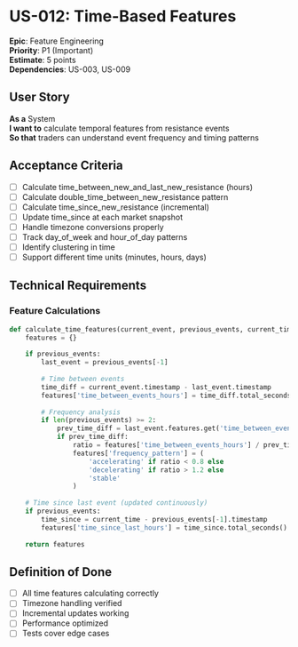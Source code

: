 # US-012: Time-Based Features

**Epic**: Feature Engineering  
**Priority**: P1 (Important)  
**Estimate**: 5 points  
**Dependencies**: US-003, US-009  

## User Story

**As a** System  
**I want to** calculate temporal features from resistance events  
**So that** traders can understand event frequency and timing patterns

## Acceptance Criteria

- [ ] Calculate time_between_new_and_last_new_resistance (hours)
- [ ] Calculate double_time_between_new_resistance pattern
- [ ] Calculate time_since_new_resistance (incremental)
- [ ] Update time_since at each market snapshot
- [ ] Handle timezone conversions properly
- [ ] Track day_of_week and hour_of_day patterns
- [ ] Identify clustering in time
- [ ] Support different time units (minutes, hours, days)

## Technical Requirements

### Feature Calculations
```python
def calculate_time_features(current_event, previous_events, current_time):
    features = {}
    
    if previous_events:
        last_event = previous_events[-1]
        
        # Time between events
        time_diff = current_event.timestamp - last_event.timestamp
        features['time_between_events_hours'] = time_diff.total_seconds() / 3600
        
        # Frequency analysis
        if len(previous_events) >= 2:
            prev_time_diff = last_event.features.get('time_between_events_hours')
            if prev_time_diff:
                ratio = features['time_between_events_hours'] / prev_time_diff
                features['frequency_pattern'] = (
                    'accelerating' if ratio < 0.8 else
                    'decelerating' if ratio > 1.2 else
                    'stable'
                )
    
    # Time since last event (updated continuously)
    if previous_events:
        time_since = current_time - previous_events[-1].timestamp
        features['time_since_last_hours'] = time_since.total_seconds() / 3600
    
    return features
```

## Definition of Done

- [ ] All time features calculating correctly
- [ ] Timezone handling verified
- [ ] Incremental updates working
- [ ] Performance optimized
- [ ] Tests cover edge cases